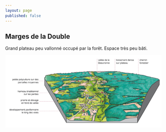 ```yaml
---
layout: page
published: false
---
```


## Marges de la Double
Grand plateau peu vallonné occupé par la forêt. Espace très peu bâti. 

![1_architecture_bloc1.jpg](data/images/1/architecture/1_architecture_bloc1.jpg)